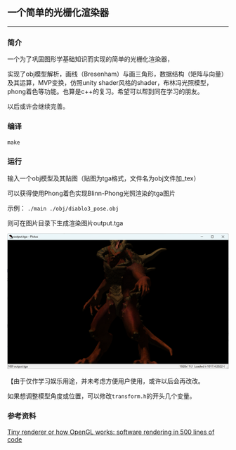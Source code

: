 ## 一个简单的光栅化渲染器
---
### 简介
一个为了巩固图形学基础知识而实现的简单的光栅化渲染器，

实现了obj模型解析，画线（Bresenham）与画三角形，数据结构（矩阵与向量）及其运算，MVP变换，仿照unity shader风格的shader，布林冯光照模型，phong着色等功能。也算是c++的复习。希望可以帮到同在学习的朋友。

以后或许会继续完善。

### 编译
`make`
### 运行
输入一个obj模型及其贴图（贴图为tga格式，文件名为obj文件加_tex）

可以获得使用Phong着色实现Blinn-Phong光照渲染的tga图片

示例：
`./main ./obj/diablo3_pose.obj `

则可在图片目录下生成渲染图片output.tga

![image](https://github.com/learner-shx/tinyRenderer/blob/master/output.png)

【由于仅作学习娱乐用途，并未考虑方便用户使用，或许以后会再改改。

如果想调整模型角度或位置，可以修改`transform.h`的开头几个变量。

### 参考资料
[Tiny renderer or how OpenGL works: software rendering in 500 lines of code](https://github.com/ssloy/tinyrenderer/wiki)
